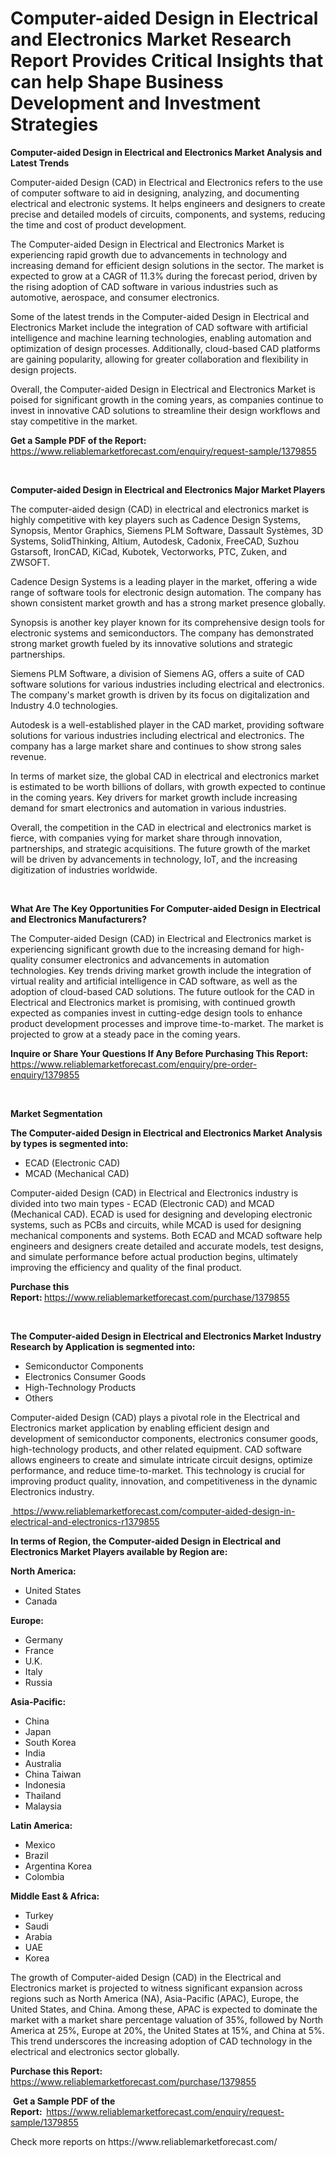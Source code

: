 <p><h1>Computer-aided Design in Electrical and Electronics Market Research Report Provides Critical Insights that can help Shape Business Development and Investment Strategies</h1></p><p><strong>Computer-aided Design in Electrical and Electronics Market Analysis and Latest Trends</strong></p>
<p><p>Computer-aided Design (CAD) in Electrical and Electronics refers to the use of computer software to aid in designing, analyzing, and documenting electrical and electronic systems. It helps engineers and designers to create precise and detailed models of circuits, components, and systems, reducing the time and cost of product development.</p><p>The Computer-aided Design in Electrical and Electronics Market is experiencing rapid growth due to advancements in technology and increasing demand for efficient design solutions in the sector. The market is expected to grow at a CAGR of 11.3% during the forecast period, driven by the rising adoption of CAD software in various industries such as automotive, aerospace, and consumer electronics.</p><p>Some of the latest trends in the Computer-aided Design in Electrical and Electronics Market include the integration of CAD software with artificial intelligence and machine learning technologies, enabling automation and optimization of design processes. Additionally, cloud-based CAD platforms are gaining popularity, allowing for greater collaboration and flexibility in design projects.</p><p>Overall, the Computer-aided Design in Electrical and Electronics Market is poised for significant growth in the coming years, as companies continue to invest in innovative CAD solutions to streamline their design workflows and stay competitive in the market.</p></p>
<p><strong>Get a Sample PDF of the Report:&nbsp;</strong> <a href="https://www.reliablemarketforecast.com/enquiry/request-sample/1379855">https://www.reliablemarketforecast.com/enquiry/request-sample/1379855</a></p>
<p>&nbsp;</p>
<p><strong>Computer-aided Design in Electrical and Electronics Major Market Players</strong></p>
<p><p>The computer-aided design (CAD) in electrical and electronics market is highly competitive with key players such as Cadence Design Systems, Synopsis, Mentor Graphics, Siemens PLM Software, Dassault Systèmes, 3D Systems, SolidThinking, Altium, Autodesk, Cadonix, FreeCAD, Suzhou Gstarsoft, IronCAD, KiCad, Kubotek, Vectorworks, PTC, Zuken, and ZWSOFT.</p><p>Cadence Design Systems is a leading player in the market, offering a wide range of software tools for electronic design automation. The company has shown consistent market growth and has a strong market presence globally.</p><p>Synopsis is another key player known for its comprehensive design tools for electronic systems and semiconductors. The company has demonstrated strong market growth fueled by its innovative solutions and strategic partnerships.</p><p>Siemens PLM Software, a division of Siemens AG, offers a suite of CAD software solutions for various industries including electrical and electronics. The company's market growth is driven by its focus on digitalization and Industry 4.0 technologies.</p><p>Autodesk is a well-established player in the CAD market, providing software solutions for various industries including electrical and electronics. The company has a large market share and continues to show strong sales revenue.</p><p>In terms of market size, the global CAD in electrical and electronics market is estimated to be worth billions of dollars, with growth expected to continue in the coming years. Key drivers for market growth include increasing demand for smart electronics and automation in various industries.</p><p>Overall, the competition in the CAD in electrical and electronics market is fierce, with companies vying for market share through innovation, partnerships, and strategic acquisitions. The future growth of the market will be driven by advancements in technology, IoT, and the increasing digitization of industries worldwide.</p></p>
<p>&nbsp;</p>
<p><strong>What Are The Key Opportunities For Computer-aided Design in Electrical and Electronics Manufacturers?</strong></p>
<p><p>The Computer-aided Design (CAD) in Electrical and Electronics market is experiencing significant growth due to the increasing demand for high-quality consumer electronics and advancements in automation technologies. Key trends driving market growth include the integration of virtual reality and artificial intelligence in CAD software, as well as the adoption of cloud-based CAD solutions. The future outlook for the CAD in Electrical and Electronics market is promising, with continued growth expected as companies invest in cutting-edge design tools to enhance product development processes and improve time-to-market. The market is projected to grow at a steady pace in the coming years.</p></p>
<p><strong>Inquire or Share Your Questions If Any Before Purchasing This Report:</strong> <a href="https://www.reliablemarketforecast.com/enquiry/pre-order-enquiry/1379855">https://www.reliablemarketforecast.com/enquiry/pre-order-enquiry/1379855</a></p>
<p>&nbsp;</p>
<p><strong>Market Segmentation</strong></p>
<p><strong>The Computer-aided Design in Electrical and Electronics Market Analysis by types is segmented into:</strong></p>
<p><ul><li>ECAD (Electronic CAD)</li><li>MCAD (Mechanical CAD)</li></ul></p>
<p><p>Computer-aided Design (CAD) in Electrical and Electronics industry is divided into two main types - ECAD (Electronic CAD) and MCAD (Mechanical CAD). ECAD is used for designing and developing electronic systems, such as PCBs and circuits, while MCAD is used for designing mechanical components and systems. Both ECAD and MCAD software help engineers and designers create detailed and accurate models, test designs, and simulate performance before actual production begins, ultimately improving the efficiency and quality of the final product.</p></p>
<p><strong>Purchase this Report:&nbsp;</strong><a href="https://www.reliablemarketforecast.com/purchase/1379855">https://www.reliablemarketforecast.com/purchase/1379855</a></p>
<p>&nbsp;</p>
<p><strong>The Computer-aided Design in Electrical and Electronics Market Industry Research by Application is segmented into:</strong></p>
<p><ul><li>Semiconductor Components</li><li>Electronics Consumer Goods</li><li>High-Technology Products</li><li>Others</li></ul></p>
<p><p>Computer-aided Design (CAD) plays a pivotal role in the Electrical and Electronics market application by enabling efficient design and development of semiconductor components, electronics consumer goods, high-technology products, and other related equipment. CAD software allows engineers to create and simulate intricate circuit designs, optimize performance, and reduce time-to-market. This technology is crucial for improving product quality, innovation, and competitiveness in the dynamic Electronics industry.</p></p>
<p><a href="https://www.reliablemarketforecast.com/computer-aided-design-in-electrical-and-electronics-r1379855">&nbsp;https://www.reliablemarketforecast.com/computer-aided-design-in-electrical-and-electronics-r1379855</a></p>
<p><strong>In terms of Region, the Computer-aided Design in Electrical and Electronics Market Players available by Region are:</strong></p>
<p>
    <p> <strong> North America: </strong>
        <ul>
            <li>United States</li>
            <li>Canada</li>
        </ul>
        </p> 
    <p> <strong> Europe: </strong>
        <ul>
            <li>Germany</li>
            <li>France</li>
            <li>U.K.</li>
            <li>Italy</li>
            <li>Russia</li>
        </ul>
        </p> 
    <p> <strong> Asia-Pacific: </strong>
        <ul>
            <li>China</li>
            <li>Japan</li>
            <li>South Korea</li>
            <li>India</li>
            <li>Australia</li>
            <li>China Taiwan</li>
            <li>Indonesia</li>
            <li>Thailand</li>
            <li>Malaysia</li>
        </ul>
        </p> 
    <p> <strong> Latin America: </strong>
        <ul>
            <li>Mexico</li>
            <li>Brazil</li>
            <li>Argentina Korea</li>
            <li>Colombia</li>
        </ul>
        </p> 
    <p> <strong> Middle East & Africa: </strong>
        <ul>
            <li>Turkey</li>
            <li>Saudi</li>
            <li>Arabia</li>
            <li>UAE</li>
            <li>Korea</li>
        </ul>
    </p>
    </p>
<p><p>The growth of Computer-aided Design (CAD) in the Electrical and Electronics market is projected to witness significant expansion across regions such as North America (NA), Asia-Pacific (APAC), Europe, the United States, and China. Among these, APAC is expected to dominate the market with a market share percentage valuation of 35%, followed by North America at 25%, Europe at 20%, the United States at 15%, and China at 5%. This trend underscores the increasing adoption of CAD technology in the electrical and electronics sector globally.</p></p>
<p><strong>Purchase this Report: </strong><a href="https://www.reliablemarketforecast.com/purchase/1379855">https://www.reliablemarketforecast.com/purchase/1379855</a></p>
<p>&nbsp;<strong>Get a Sample PDF of the Report:&nbsp;&nbsp;</strong><a href="https://www.reliablemarketforecast.com/enquiry/request-sample/1379855">https://www.reliablemarketforecast.com/enquiry/request-sample/1379855</a></p>
<p><strong></strong></p>
<p>Check more reports on https://www.reliablemarketforecast.com/</p>